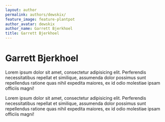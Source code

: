 ```yaml
---
layout: author
permalink: authors/dewskix/
feature_image: feature-plantpot
author_avatar: dewskix
author_name: Garrett Bjerkhoel
title: Garrett Bjerkhoel
---
```


# Garrett Bjerkhoel

Lorem ipsum dolor sit amet, consectetur adipisicing elit. Perferendis necessitatibus repellat et similique, assumenda dolor possimus sunt repellendus ratione quas nihil expedita maiores, ex id odio molestiae ipsam officiis magni!

Lorem ipsum dolor sit amet, consectetur adipisicing elit. Perferendis necessitatibus repellat et similique, assumenda dolor possimus sunt repellendus ratione quas nihil expedita maiores, ex id odio molestiae ipsam officiis magni!
